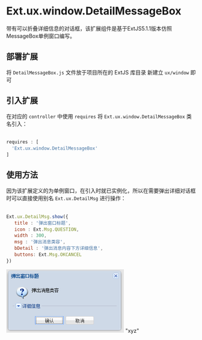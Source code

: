 # Ext.ux.window.DetailMessageBox
带有可以折叠详细信息的对话框，该扩展组件是基于ExtJS5.1.1版本仿照MessageBox单例窗口编写。

## 部署扩展
将 `DetailMessageBox.js` 文件放于项目所在的 ExtJS 库目录
新建立 `ux/window` 即可

## 引入扩展
在对应的 `controller` 中使用 `requires` 将 `Ext.ux.window.DetailMessageBox` 类名引入：
```javascript

requires : [
  'Ext.ux.window.DetailMessageBox'
]

```

## 使用方法
因为该扩展定义的为单例窗口，在引入时就已实例化，所以在需要弹出详细对话框时可以直接使用别名 `Ext.ux.DetailMsg` 进行操作：

```javascript

Ext.ux.DetailMsg.show({
   title : '弹出窗口标题',
   icon : Ext.Msg.QUESTION,
   width : 300,
   msg : '弹出消息类容',
   bDetail : '弹出消息内容下方详细信息',
   buttons: Ext.Msg.OKCANCEL
})

```

![abc](./Demo/Pic/bDetail-msg-c.png) "xyz"

